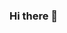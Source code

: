 ### Hi there 👋

<!--
**kerichdev/kerichdev** is a ✨ _special_ ✨ repository because its `README.md` (this file) appears on your GitHub profile.

Here are some ideas to get you started:

- 🔭 I’m currently working on quandale dingle
- 🌱 I’m currently learning quandale dingle
- 👯 I’m looking to collaborate on quandale dingle
- 🤔 I’m looking for help with quandale dingle
- 💬 Ask me about quandale dingle
- 📫 How to reach me: quandale.dingle
- 😄 Pronouns: quandale/dingle
- ⚡ Fun fact: quandale dingle here
-->
